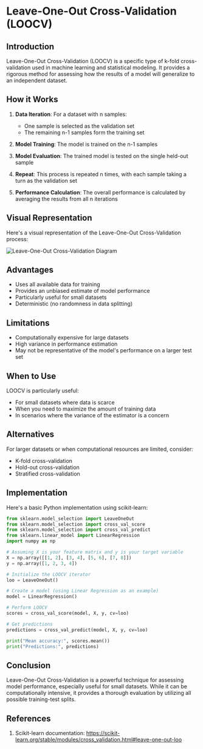 # Leave-One-Out Cross-Validation (LOOCV)

## Introduction

Leave-One-Out Cross-Validation (LOOCV) is a specific type of k-fold cross-validation used in machine learning and statistical modeling. It provides a rigorous method for assessing how the results of a model will generalize to an independent dataset.

## How it Works

1. **Data Iteration**: For a dataset with n samples:
   - One sample is selected as the validation set
   - The remaining n-1 samples form the training set

2. **Model Training**: The model is trained on the n-1 samples

3. **Model Evaluation**: The trained model is tested on the single held-out sample

4. **Repeat**: This process is repeated n times, with each sample taking a turn as the validation set

5. **Performance Calculation**: The overall performance is calculated by averaging the results from all n iterations

## Visual Representation

Here's a visual representation of the Leave-One-Out Cross-Validation process:

![Leave-One-Out Cross-Validation Diagram](loocv-diagram.svg)

## Advantages

- Uses all available data for training
- Provides an unbiased estimate of model performance
- Particularly useful for small datasets
- Deterministic (no randomness in data splitting)

## Limitations

- Computationally expensive for large datasets
- High variance in performance estimation
- May not be representative of the model's performance on a larger test set

## When to Use

LOOCV is particularly useful:

- For small datasets where data is scarce
- When you need to maximize the amount of training data
- In scenarios where the variance of the estimator is a concern

## Alternatives

For larger datasets or when computational resources are limited, consider:

- K-fold cross-validation
- Hold-out cross-validation
- Stratified cross-validation

## Implementation

Here's a basic Python implementation using scikit-learn:

```python
from sklearn.model_selection import LeaveOneOut
from sklearn.model_selection import cross_val_score
from sklearn.model_selection import cross_val_predict
from sklearn.linear_model import LinearRegression
import numpy as np

# Assuming X is your feature matrix and y is your target variable
X = np.array([[1, 2], [3, 4], [5, 6], [7, 8]])
y = np.array([1, 2, 3, 4])

# Initialize the LOOCV iterator
loo = LeaveOneOut()

# Create a model (using Linear Regression as an example)
model = LinearRegression()

# Perform LOOCV
scores = cross_val_score(model, X, y, cv=loo)

# Get predictions
predictions = cross_val_predict(model, X, y, cv=loo)

print("Mean accuracy:", scores.mean())
print("Predictions:", predictions)
```

## Conclusion

Leave-One-Out Cross-Validation is a powerful technique for assessing model performance, especially useful for small datasets. While it can be computationally intensive, it provides a thorough evaluation by utilizing all possible training-test splits.

## References


1. Scikit-learn documentation: https://scikit-learn.org/stable/modules/cross_validation.html#leave-one-out-loo